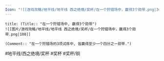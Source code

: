 ```yaml
---
Icon: "![[游戏攻略/地平线/地平线 西之绝境/奖杯/在一个狩猎场中，赢得3个勋带.png|30]]"
---
```

```ad-common-bronze-trophy
title: (Title:: "在一个狩猎场中, 赢得3个勋带")
![[图片/游戏攻略/地平线/地平线 西之绝境/奖杯/在一个狩猎场中，赢得3个勋带.png|100]]

(Comment:: "在一个狩猎场的3项试炼中, 皆赢得至少一个四分之一勋带.")
```

#地平线/西之绝境/奖杯 #奖杯 #奖杯/铜
